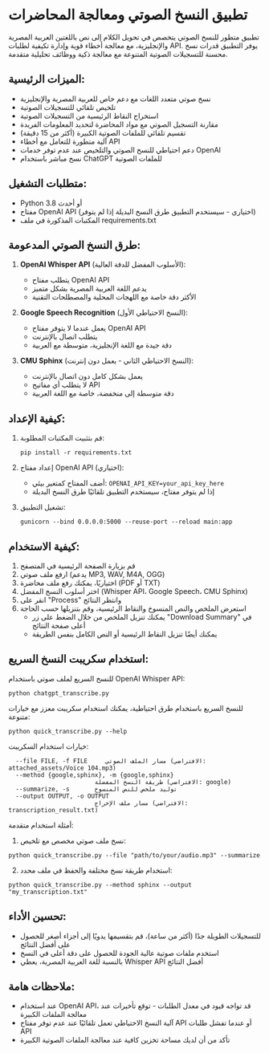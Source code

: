 # تطبيق النسخ الصوتي ومعالجة المحاضرات

تطبيق متطور للنسخ الصوتي يتخصص في تحويل الكلام إلى نص باللغتين العربية المصرية والإنجليزية، مع معالجة أخطاء قوية وإدارة تكيفية لطلبات API. يوفر التطبيق قدرات نسخ محسنة للتسجيلات الصوتية المتنوعة مع معالجة ذكية ووظائف تحليلية متقدمة.

## الميزات الرئيسية:

- نسخ صوتي متعدد اللغات مع دعم خاص للعربية المصرية والإنجليزية
- تلخيص تلقائي للتسجيلات الصوتية
- استخراج النقاط الرئيسية من التسجيلات الصوتية
- مقارنة التسجيل الصوتي مع مواد المحاضرة لتحديد المعلومات الفريدة
- تقسيم تلقائي للملفات الصوتية الكبيرة (أكثر من 15 دقيقة)
- آلية متطورة للتعامل مع أخطاء API
- دعم احتياطي للنسخ الصوتي والتلخيص عند عدم توفر خدمات OpenAI
- نسخ مباشر باستخدام ChatGPT للملفات الصوتية

## متطلبات التشغيل:

- Python 3.8 أو أحدث
- مفتاح OpenAI API (اختياري - سيستخدم التطبيق طرق النسخ البديلة إذا لم يتوفر)
- المكتبات المذكورة في ملف requirements.txt

## طرق النسخ الصوتي المدعومة:

1. **OpenAI Whisper API** (الأسلوب المفضل للدقة العالية):
   - يتطلب مفتاح OpenAI API
   - يدعم اللغة العربية المصرية بشكل متميز
   - الأكثر دقة خاصة مع اللهجات المحلية والمصطلحات التقنية

2. **Google Speech Recognition** (النسخ الاحتياطي الأول):
   - يعمل عندما لا يتوفر مفتاح OpenAI API
   - يتطلب اتصال بالإنترنت
   - دقة جيدة مع اللغة الإنجليزية، متوسطة مع العربية

3. **CMU Sphinx** (النسخ الاحتياطي الثاني - يعمل دون إنترنت):
   - يعمل بشكل كامل دون اتصال بالإنترنت
   - لا يتطلب أي مفاتيح API
   - دقة متوسطة إلى منخفضة، خاصة مع اللغة العربية

## كيفية الإعداد:

1. قم بتثبيت المكتبات المطلوبة:
   ```
   pip install -r requirements.txt
   ```

2. إعداد مفتاح OpenAI API (اختياري):
   - أضف المفتاح كمتغير بيئي: `OPENAI_API_KEY=your_api_key_here`
   - إذا لم يتوفر مفتاح، سيستخدم التطبيق تلقائيًا طرق النسخ البديلة

3. تشغيل التطبيق:
   ```
   gunicorn --bind 0.0.0.0:5000 --reuse-port --reload main:app
   ```

## كيفية الاستخدام:

1. قم بزيارة الصفحة الرئيسية في المتصفح
2. ارفع ملف صوتي (يدعم MP3, WAV, M4A, OGG)
3. اختياريًا، يمكنك رفع ملف محاضرة (PDF أو TXT)
4. اختر أسلوب النسخ المفضل (Whisper API، Google Speech، CMU Sphinx)
5. انقر على "Process" وانتظر النتائج
6. استعرض الملخص والنص المنسوخ والنقاط الرئيسية، وقم بتنزيلها حسب الحاجة
   - يمكنك تنزيل الملخص من خلال الضغط على زر "Download Summary" في أعلى صفحة النتائج
   - يمكنك أيضًا تنزيل النقاط الرئيسية أو النص الكامل بنفس الطريقة

## استخدام سكريبت النسخ السريع:

للنسخ السريع لملف صوتي باستخدام OpenAI Whisper API:

```
python chatgpt_transcribe.py
```

للنسخ السريع باستخدام طرق احتياطية، يمكنك استخدام سكريبت معزز مع خيارات متنوعة:

```
python quick_transcribe.py --help
```

خيارات استخدام السكريبت:
```
  --file FILE, -f FILE     مسار الملف الصوتي (الافتراضي: attached_assets/Voice 104.mp3)
  --method {google,sphinx}, -m {google,sphinx}
                        طريقة النسخ المفضلة (الافتراضي: google)
  --summarize, -s       توليد ملخص للنص المنسوخ
  --output OUTPUT, -o OUTPUT
                        مسار ملف الإخراج (الافتراضي: transcription_result.txt)
```

أمثلة استخدام متقدمة:

1. نسخ ملف صوتي مخصص مع تلخيص:
```
python quick_transcribe.py --file "path/to/your/audio.mp3" --summarize
```

2. استخدام طريقة نسخ مختلفة والحفظ في ملف محدد:
```
python quick_transcribe.py --method sphinx --output "my_transcription.txt"
```

## تحسين الأداء:

- للتسجيلات الطويلة جدًا (أكثر من ساعة)، قم بتقسيمها يدويًا إلى أجزاء أصغر للحصول على أفضل النتائج
- استخدم ملفات صوتية عالية الجودة للحصول على دقة أعلى في النسخ
- بالنسبة للغة العربية المصرية، يعطي Whisper API أفضل النتائج

## ملاحظات هامة:

- عند استخدام OpenAI API، قد تواجه قيود في معدل الطلبات - توقع تأخيرات عند معالجة الملفات الكبيرة
- آلية النسخ الاحتياطي تعمل تلقائيًا عند عدم توفر مفتاح API أو عندما تفشل طلبات API
- تأكد من أن لديك مساحة تخزين كافية عند معالجة الملفات الصوتية الكبيرة